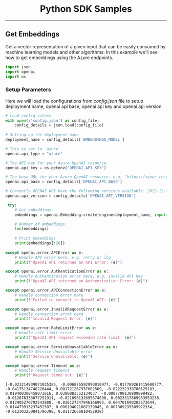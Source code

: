 <h1 align ="center"> Python SDK Samples</h1>
<hr>

## Get Embeddings

Get a vector representation of a given input that can be easily consumed by machine learning models and other algorithms.
In this example we'll see how to get embeddings using the Azure endpoints.


```python
import json
import openai
import os
```

### Setup Parameters


Here we will load the configurations from _config.json_ file to setup deployment name, openai api base, openai api key and openai api version.


```python
# Load config values
with open(r'config.json') as config_file:
    config_details = json.load(config_file)
    
# Setting up the deployment name
deployment_name = config_details['EMBEDDINGS_MODEL']

# This is set to `azure`
openai.api_type = "azure"

# The API key for your Azure OpenAI resource.
openai.api_key = os.getenv("OPENAI_API_KEY")

# The base URL for your Azure OpenAI resource. e.g. "https://<your resource name>.openai.azure.com"
openai.api_base = config_details['OPENAI_API_BASE']

# Currently OPENAI API have the following versions available: 2022-12-01
openai.api_version = config_details['OPENAI_API_VERSION']
```


```python
 try:
    # Get embeddings
    embeddings = openai.Embedding.create(engine=deployment_name, input="The food was delicious and the waiter...")["data"][0]["embedding"]

    # Number of embeddings    
    len(embeddings)
    
    # Print embeddings
    print(embeddings[:20])
        
except openai.error.APIError as e:
    # Handle API error here, e.g. retry or log
    print(f"OpenAI API returned an API Error: {e}")

except openai.error.AuthenticationError as e:
    # Handle Authentication error here, e.g. invalid API key
    print(f"OpenAI API returned an Authentication Error: {e}")

except openai.error.APIConnectionError as e:
    # Handle connection error here
    print(f"Failed to connect to OpenAI API: {e}")

except openai.error.InvalidRequestError as e:
    # Handle connection error here
    print(f"Invalid Request Error: {e}")

except openai.error.RateLimitError as e:
    # Handle rate limit error
    print(f"OpenAI API request exceeded rate limit: {e}")

except openai.error.ServiceUnavailableError as e:
    # Handle Service Unavailable error
    print(f"Service Unavailable: {e}")

except openai.error.Timeout as e:
    # Handle request timeout
    print(f"Request timed out: {e}")
```

    [-0.021214839071035385, -0.006876592990010977, -0.017789261415600777, -0.04175134748220444, 0.001721267937682569, -0.022232338786125183, 0.019400300458073616, 0.0380883552134037, -0.0007700130809098482, -0.012676333077251911, -0.021096132695674896, 0.0023317669983953238, 0.012905270792543888, -0.016127347946166992, 0.004701690282672644, 0.014473913237452507, 0.006194021087139845, 0.007809299509972334, -0.012303250841796398, 0.01172666810452938]
    


```python

```
